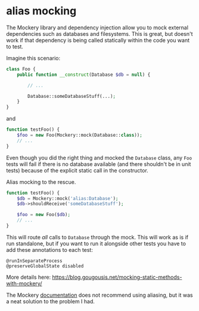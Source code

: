 # alias mocking

The Mockery library and dependency injection allow you to mock external dependencies such as databases and filesystems. This is great, but doesn't work if that dependency is being called statically within the code you want to test.

Imagine this scenario:

```php
class Foo {
    public function __construct(Database $db = null) {

        // ...

        Database::someDatabaseStuff(...);
    }
}
```

and

```php
function testFoo() {
    $foo = new Foo(Mockery::mock(Database::class));
    // ...
}
```

Even though you did the right thing and mocked the `Database` class, any `Foo` tests will fail if there is no database available (and there shouldn't be in unit tests) because of the explicit static call in the constructor.

Alias mocking to the rescue.

```php
function testFoo() {
    $db = Mockery::mock('alias:Database');
    $db->shouldReceive('someDatabaseStuff');

    $foo = new Foo($db);
    // ...
}
```

This will route *all* calls to `Database` through the mock. This will work as is if run standalone, but if you want to run it alongside other tests you have to add these annotations to each test:

```
@runInSeparateProcess
@preserveGlobalState disabled
```

More details here: <https://blog.gougousis.net/mocking-static-methods-with-mockery/>

The Mockery [documentation](http://docs.mockery.io/en/latest/reference/creating_test_doubles.html#aliasing) does not recommend using aliasing, but it was a neat solution to the problem I had.
